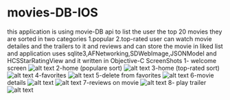 # movies-DB-IOS
this application is using movie-DB api to list the user the top 20 movies they are sorted in two categories 1.popular 2.top-rated user can watch movie detailes and the trailers to it and reviews and can store the movie in liked list and application uses sqlite3,AFNetworking,SDWebImage,JSONModel and HCSStarRatingView and it written in Objective-C
ScreenShots
1- welcome screen
![alt text](screenShots/inital.png "Welcome")
2-home (populare sort)
![alt text](screenShots/populare.png "populare sort")
3-home (top-rated sort)
![alt text](screenShots/toprated.png "topRated sort")
4-favorites
![alt text](screenShots/favorites.png "favorites")
5-delete from favorites
![alt text](screenShots/deletefavorite.png "delete favorite")
6-movie details
![alt text](screenShots/moviedetails1.png "movie details 1")
![alt text](screenShots/moviedetails2.png "movie details 2")
7-reviews on movie
![alt text](screenShots/reviews.png "reviews")
8- play trailer
![alt text](screenShots/playtrailer.png "play trailer on youtube")
